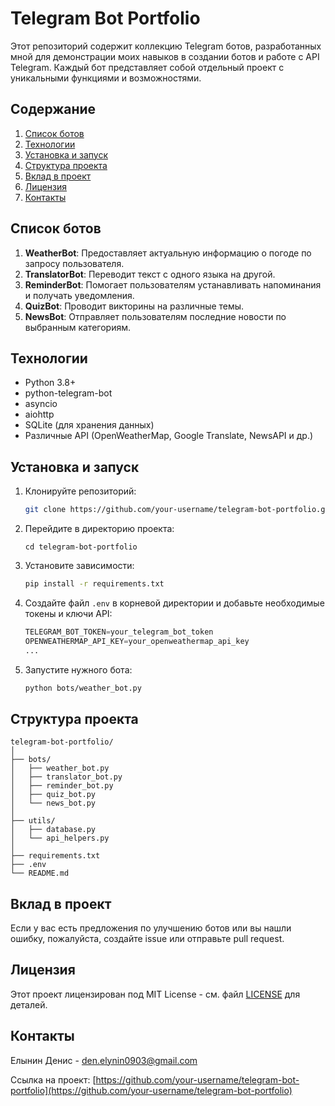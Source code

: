 # Telegram Bot Portfolio

Этот репозиторий содержит коллекцию Telegram ботов, разработанных мной для демонстрации моих навыков в создании ботов и работе с API Telegram. Каждый бот представляет собой отдельный проект с уникальными функциями и возможностями.

## Содержание

1. [Список ботов](#список-ботов)
2. [Технологии](#технологии)
3. [Установка и запуск](#установка-и-запуск)
4. [Структура проекта](#структура-проекта)
5. [Вклад в проект](#вклад-в-проект)
6. [Лицензия](#лицензия)
7. [Контакты](#контакты)

## Список ботов

1. **WeatherBot**: Предоставляет актуальную информацию о погоде по запросу пользователя.
2. **TranslatorBot**: Переводит текст с одного языка на другой.
3. **ReminderBot**: Помогает пользователям устанавливать напоминания и получать уведомления.
4. **QuizBot**: Проводит викторины на различные темы.
5. **NewsBot**: Отправляет пользователям последние новости по выбранным категориям.

## Технологии

- Python 3.8+
- python-telegram-bot
- asyncio
- aiohttp
- SQLite (для хранения данных)
- Различные API (OpenWeatherMap, Google Translate, NewsAPI и др.)

## Установка и запуск

1. Клонируйте репозиторий:
   ```bash
   git clone https://github.com/your-username/telegram-bot-portfolio.git
   ```

2. Перейдите в директорию проекта:
   ```
   cd telegram-bot-portfolio
   ```

3. Установите зависимости:
   ```bash
   pip install -r requirements.txt
   ```

4. Создайте файл `.env` в корневой директории и добавьте необходимые токены и ключи API:
   ```python
   TELEGRAM_BOT_TOKEN=your_telegram_bot_token
   OPENWEATHERMAP_API_KEY=your_openweathermap_api_key
   ...
   ```

5. Запустите нужного бота:
   ```bash
   python bots/weather_bot.py
   ```

## Структура проекта

```
telegram-bot-portfolio/
│
├── bots/
│   ├── weather_bot.py
│   ├── translator_bot.py
│   ├── reminder_bot.py
│   ├── quiz_bot.py
│   └── news_bot.py
│
├── utils/
│   ├── database.py
│   └── api_helpers.py
│
├── requirements.txt
├── .env
└── README.md
```

## Вклад в проект

Если у вас есть предложения по улучшению ботов или вы нашли ошибку, пожалуйста, создайте issue или отправьте pull request.

## Лицензия

Этот проект лицензирован под MIT License - см. файл [LICENSE](LICENSE) для деталей.

## Контакты

Елынин Денис - [den.elynin0903@gmail.com](mailto:den.elynin0903@gmail.com)

Ссылка на проект: [https://github.com/your-username/telegram-bot-portfolio](https://github.com/your-username/telegram-bot-portfolio)
